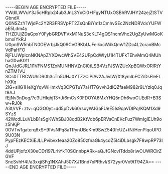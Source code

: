 -----BEGIN AGE ENCRYPTED FILE-----
YWdlLWVuY3J5cHRpb24ub3JnL3YxCi0+IFgyNTUxOSBhRVJHY24zejZtSTVGbndX
Q0NSZzY1WjdPc2Y2R3FRSVpPT2ZsQnBiYm1zCmhvSEc2NzNDRVdxYUFWaE5Ldm4y
THZDUjZDaGpxY0FybGRDVFVxM1NuS3cKLT4gQS1ncmVhc2UgZyUwMGoKbmxIYkRJ
U0pnSW5hbTN0OEVrbjJkQ09CeG9KbUJFelkxcWdkQmV1ZDc4L2oranBMcVdPaHFO
RjFLUWpIcnNKNApZYXQwcWhSVE42UFpCdWIyU1I4TUFkTEhvMmQ4MUhhaG0wK011
QnJJdGJRL1I1VFNMS1ZxMUNHNVZnCi0tLSB4VzFJSWZUcXpBQWxORlRtYnZTM1VU
SCs0TTBCWUhDR0h3cTh5UHJ0YTZzCiPiAv2AJivIW/Xt8ymlbECZiDsFleELhXKq
2lG+sIIG1HeXgYqvWHmxVq3CPGTuY7aHT7Gvvh3dIQZfaeM982r9LYzIq0Jqt9AJ
fEjNv3nDog/7c3UHIqhj13+J/6mCsK0FDOYA6MxYHQ5nDh6woCUEdR+B3Sw+RJ0k
A3t/rVF+ztv+qQGO0yt+dd5pDvk60rsoyWJGaFUeE5Is9qaVDIPq/KQM1Xd9SYzS
42WcdLLuVLbB1sSgKWhSBJ08qdB2KtVdb6pERVsCnEKcFuz7WmIgIEUh9oz5hKjP
0OVTw1gaterq6xS+9IVsNPq8aTPynUBeKm9SwZ540fcUZ+tN/HenPlqoUPO9U03N
PypFEzKECXiEJLLPvibvxfeaa20Zo850zfnaGk4ycdZ5l4iDLbsgk7F8wpRP73IJ
4ddUPjofzX30eCDt197LrhYkT0SCnnbpARk+aQJfGNovlTddx8riwOUWRClrZGVF
SncSvhH4I/a3xxjiSFg1NXAhJ507XJ1Bnd7xPRhvl/S72yyr0Vx9tT94ZA==
-----END AGE ENCRYPTED FILE-----
